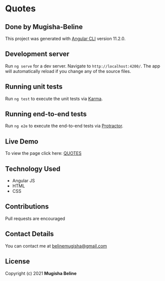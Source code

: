 # Quotes

 ## Done by Mugisha-Beline

This project was generated with [Angular CLI](https://github.com/angular/angular-cli) version 11.2.0.

## Development server

Run `ng serve` for a dev server. Navigate to `http://localhost:4200/`. The app will automatically reload if you change any of the source files.

## Running unit tests

Run `ng test` to execute the unit tests via [Karma](https://karma-runner.github.io).

## Running end-to-end tests

Run `ng e2e` to execute the end-to-end tests via [Protractor](http://www.protractortest.org/).

## Live Demo
To view the page click here: [QUOTES](https://Mugisha-Beline.github.io/quotes-app/)

## Technology Used
+ Angular JS
+ HTML 
+ CSS

## Contributions 
Pull requests are encouraged

## Contact Details
You can contact me at belinemugisha@gmail.com

## License

Copyright (c) 2021 **Mugisha Beline**